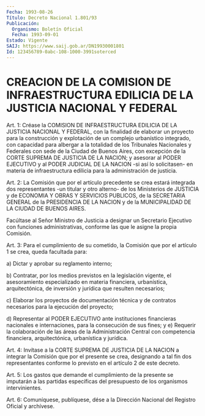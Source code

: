 ```yaml
---
Fecha: 1993-08-26
Título: Decreto Nacional 1.801/93
Publicación:
  Organismo: Boletín Oficial
  Fecha: 1993-09-01
Estado: Vigente
SAIJ: https://www.saij.gob.ar/DN19930001801
Id: 123456789-0abc-108-1000-3991soterced
---
```

# CREACION DE LA COMISION DE INFRAESTRUCTURA EDILICIA DE LA JUSTICIA NACIONAL Y FEDERAL

<a id="1"></a>
Art.  1:  Créase la COMISION DE INFRAESTRUCTURA EDILICIA DE LA JUSTICIA NACIONAL  Y  FEDERAL,  con  la  finalidad  de  elaborar un proyecto   para  la  construcción  y  explotación  de  un  complejo urbanístico  integrado,  con capacidad para albergar a la totalidad de los Tribunales Nacionales  y  Federales con sede de la Ciudad de Buenos Aires, con excepción de la  CORTE  SUPREMA DE JUSTICIA DE LA NACION; y asesorar al PODER EJECUTIVO y al  PODER  JUDICIAL  DE  LA NACION  -si  así  lo  solicitasen-  en  materia  de infraestructura edilicia para la administración de justicia.

<a id="2"></a>
Art.  2:  La  Comisión  que por el artículo precedente se crea estará integrada dos representantes  -un titular y otro alterno- de los  Ministerios  de JUSTICIA y de ECONOMIA  Y  OBRAS  Y  SERVICIOS PUBLICOS, de la SECRETARIA  GENERAL  de la PRESIDENCIA DE LA NACION y de la MUNICIPALIDAD DE LA CIUDAD DE BUENOS AIRES.

Facúltase al Señor Ministro de Justicia  a  designar un Secretario Ejecutivo  con  funciones  administrativas,  conforme  las  que  le asigne la propia Comisión.

<a id="3"></a>
Art.  3:  Para el cumplimiento de su cometido, la Comisión que por el artículo 1 se crea, queda facultada para:

a) Dictar y aprobar su reglamento interno;

b) Contratar, por  los medios previstos en la legislación vigente, el asesoramiento especializado  en materia financiera, urbanística, arquitectónica, de inversión y jurídica  que  resulten  necesarios;

c) Elaborar los proyectos de documentación técnica y de  contratos necesarios para la ejecución del proyecto;

d)  Representar  al PODER EJECUTIVO ante instituciones financieras nacionales e internaciones,  para  la  consecución  de sus fines; y e)  Requerir  la  colaboración  de  las áreas de la Administración Central con competencia financiera, arquitectónica,  urbanística  y jurídica.

<a id="4"></a>
Art. 4: Invítase a la CORTE SUPREMA DE JUSTICIA DE LA NACION a integrar  la Comisión que por el presente se crea, designando a tal fin dos representantes  conforme  lo  previsto  en el artículo 2 de este decreto.

<a id="5"></a>
Art.  5: Los gastos que demande el cumplimiento de la presente se imputarán  a  las  partidas  específicas  del presupuesto de los organismos intervinientes.

<a id="6"></a>
Art.  6: Comuníquese, publíquese, dése a la Dirección Nacional del Registro Oficial y archívese.